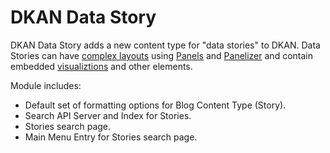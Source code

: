 # DKAN Data Story

DKAN Data Story adds a new content type for "data stories" to DKAN. Data Stories can have [complex layouts](https://docs.getdkan.com/dkan-documentation/dkan-users-guide/customize-dkan-pages-layouts-and-components-using-panels) using [Panels](https://www.drupal.org/project/panels) and [Panelizer](https://www.drupal.org/project/panelizer) and contain embedded [visualiztions](https://github.com/GetDKAN/visualization_entity) and other elements.

Module includes:

+ Default set of formatting options for Blog Content Type (Story).
+ Search API Server and Index for Stories.
+ Stories search page.
+ Main Menu Entry for Stories search page.
